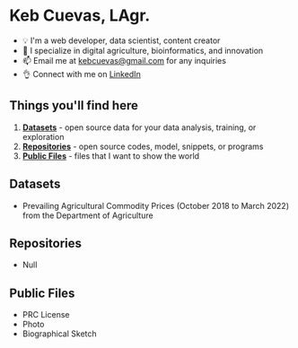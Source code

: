 # Keb Cuevas, LAgr.

 - 💡 I'm a web developer, data scientist, content creator
 - 🌱 I specialize in digital agriculture, bioinformatics, and innovation
 - 📫 Email me at kebcuevas@gmail.com for any inquiries
 - 👌 Connect with me on [LinkedIn](https://linkedin.com/in/kebcuevas)

## Things you'll find here

1. [**Datasets**](#datasets) - open source data for your data analysis, training, or exploration
2. [**Repositories**](#repositories) - open source codes, model, snippets, or programs 
3. [**Public Files**](#public-files) - files that I want to show the world

## Datasets

- Prevailing Agricultural Commodity Prices (October 2018 to March 2022) from the Department of Agriculture

## Repositories

- Null

## Public Files

- PRC License
- Photo
- Biographical Sketch
